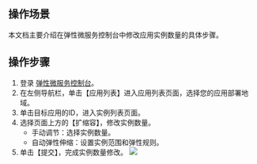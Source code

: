 ## 操作场景

本文档主要介绍在弹性微服务控制台中修改应用实例数量的具体步骤。

## 操作步骤

1. 登录 [弹性微服务控制台](https://console.cloud.tencent.com/tem)。
2. 在左侧导航栏，单击【应用列表】进入应用列表页面，选择您的应用部署地域。
3. 单击目标应用的ID，进入实例列表页面。
4. 选择页面上方的【扩缩容】，修改实例数量。
   - 手动调节：选择实例数量。
   - 自动弹性伸缩：设置实例范围和弹性规则。
5. 单击【提交】，完成实例数量修改。
	 ![](https://main.qcloudimg.com/raw/001bf99141f44e4ab187775f914f6648.png)
